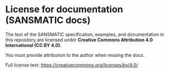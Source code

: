 # License for documentation (SANSMATIC docs)

The text of the SANSMATIC specification, examples, and documentation in this repository
are licensed under **Creative Commons Attribution 4.0 International (CC BY 4.0)**.

You must provide attribution to the author when reusing the docs.

Full license text: https://creativecommons.org/licenses/by/4.0/
